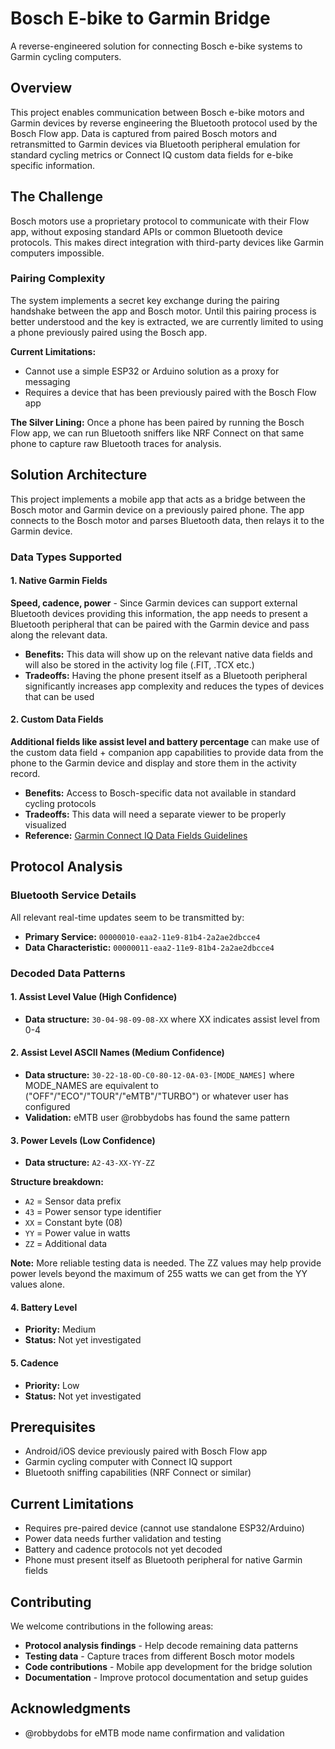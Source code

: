 # Bosch E-bike to Garmin Bridge

A reverse-engineered solution for connecting Bosch e-bike systems to Garmin cycling computers.

## Overview

This project enables communication between Bosch e-bike motors and Garmin devices by reverse engineering the Bluetooth protocol used by the Bosch Flow app. Data is captured from paired Bosch motors and retransmitted to Garmin devices via Bluetooth peripheral emulation for standard cycling metrics or Connect IQ custom data fields for e-bike specific information.

## The Challenge

Bosch motors use a proprietary protocol to communicate with their Flow app, without exposing standard APIs or common Bluetooth device protocols. This makes direct integration with third-party devices like Garmin computers impossible.

### Pairing Complexity

The system implements a secret key exchange during the pairing handshake between the app and Bosch motor. Until this pairing process is better understood and the key is extracted, we are currently limited to using a phone previously paired using the Bosch app.

**Current Limitations:**
- Cannot use a simple ESP32 or Arduino solution as a proxy for messaging
- Requires a device that has been previously paired with the Bosch Flow app

**The Silver Lining:**
Once a phone has been paired by running the Bosch Flow app, we can run Bluetooth sniffers like NRF Connect on that same phone to capture raw Bluetooth traces for analysis.

## Solution Architecture

This project implements a mobile app that acts as a bridge between the Bosch motor and Garmin device on a previously paired phone. The app connects to the Bosch motor and parses Bluetooth data, then relays it to the Garmin device.

### Data Types Supported

#### 1. Native Garmin Fields
**Speed, cadence, power** - Since Garmin devices can support external Bluetooth devices providing this information, the app needs to present a Bluetooth peripheral that can be paired with the Garmin device and pass along the relevant data.

- **Benefits:** This data will show up on the relevant native data fields and will also be stored in the activity log file (.FIT, .TCX etc.)
- **Tradeoffs:** Having the phone present itself as a Bluetooth peripheral significantly increases app complexity and reduces the types of devices that can be used

#### 2. Custom Data Fields  
**Additional fields like assist level and battery percentage** can make use of the custom data field + companion app capabilities to provide data from the phone to the Garmin device and display and store them in the activity record.

- **Benefits:** Access to Bosch-specific data not available in standard cycling protocols
- **Tradeoffs:** This data will need a separate viewer to be properly visualized
- **Reference:** [Garmin Connect IQ Data Fields Guidelines](https://developer.garmin.com/connect-iq/user-experience-guidelines/data-fields/)

## Protocol Analysis

### Bluetooth Service Details
All relevant real-time updates seem to be transmitted by:
- **Primary Service:** `00000010-eaa2-11e9-81b4-2a2ae2dbcce4`
- **Data Characteristic:** `00000011-eaa2-11e9-81b4-2a2ae2dbcce4`

### Decoded Data Patterns

#### 1. Assist Level Value (High Confidence)
- **Data structure:** `30-04-98-09-08-XX` where XX indicates assist level from 0-4

#### 2. Assist Level ASCII Names (Medium Confidence)
- **Data structure:** `30-22-18-0D-C0-80-12-0A-03-[MODE_NAMES]` where MODE_NAMES are equivalent to ("OFF"/"ECO"/"TOUR"/"eMTB"/"TURBO") or whatever user has configured
- **Validation:** eMTB user @robbydobs has found the same pattern

#### 3. Power Levels (Low Confidence)
- **Data structure:** `A2-43-XX-YY-ZZ`

**Structure breakdown:**
- `A2` = Sensor data prefix
- `43` = Power sensor type identifier  
- `XX` = Constant byte (08)
- `YY` = Power value in watts
- `ZZ` = Additional data

**Note:** More reliable testing data is needed. The ZZ values may help provide power levels beyond the maximum of 255 watts we can get from the YY values alone.

#### 4. Battery Level 
- **Priority:** Medium
- **Status:** Not yet investigated

#### 5. Cadence
- **Priority:** Low  
- **Status:** Not yet investigated

## Prerequisites
- Android/iOS device previously paired with Bosch Flow app
- Garmin cycling computer with Connect IQ support
- Bluetooth sniffing capabilities (NRF Connect or similar)

## Current Limitations
- Requires pre-paired device (cannot use standalone ESP32/Arduino)
- Power data needs further validation and testing
- Battery and cadence protocols not yet decoded
- Phone must present itself as Bluetooth peripheral for native Garmin fields

## Contributing

We welcome contributions in the following areas:
- **Protocol analysis findings** - Help decode remaining data patterns
- **Testing data** - Capture traces from different Bosch motor models
- **Code contributions** - Mobile app development for the bridge solution
- **Documentation** - Improve protocol documentation and setup guides

## Acknowledgments
- @robbydobs for eMTB mode name confirmation and validation
